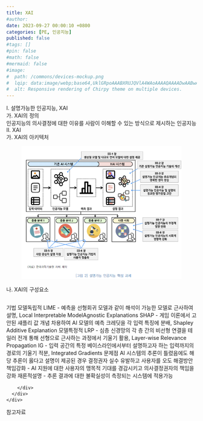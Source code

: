 ```yaml
---
title: XAI
#author: 
date: 2023-09-27 00:00:10 +0800
categories: [PE, 인공지능]
published: false
#tags: []
#pin: false
#math: false
#mermaid: false
#image:
#  path: /commons/devices-mockup.png
#  lqip: data:image/webp;base64,UklGRpoAAABXRUJQVlA4WAoAAAAQAAAADwAABwAAQUxQSDIAAAARL0AmbZurmr57yyIiqE8oiG0bejIYEQTgqiDA9vqnsUSI6H+oAERp2HZ65qP/VIAWAFZQOCBCAAAA8AEAnQEqEAAIAAVAfCWkAALp8sF8rgRgAP7o9FDvMCkMde9PK7euH5M1m6VWoDXf2FkP3BqV0ZYbO6NA/VFIAAAA
#  alt: Responsive rendering of Chirpy theme on multiple devices.
---
```


<div class="post-wrap">
  <div class="para">
    <div class="para-title">
      I. 설명가능한 인공지능, XAI
    </div>
    <div class="para-cntnt">
      <div class="para">
        <div class="para-title">
          가. XAI의 정의
        </div>
        <div class="para-cntnt">
            인공지능의 의사결정에 대한 이유를 사람이 이해할 수 있는 방식으로 제시하는 인공지능
        </div>
      </div>
    </div>
  </div>
  
  <div class="para">
    <div class="para-title">
      II. XAI
    </div>
    <div class="para-cntnt">
      <div class="para">
        <div class="para-title">
          가. XAI의 아키텍처
        </div>
        <div class="para-cntnt">
          <figure class="post-figure">
            <img src="/assets/img/posts/XAI.png" alt="XAI">
<!--            <figcaption>Source: Unveiling the Metaverse: Exploring Emerging Trends, Multifaceted Perspectives, and Future Challenges</figcaption>-->
          </figure>
        </div>
      </div>
      <div class="para">
        <div class="para-title">
          나. XAI의 구성요소
        </div>
        <div class="para-cntnt">
          <table class="post-table">
          </table>
          기법
  모델독립적 
    LIME - 예측을 선형회귀 모델과 같이 해석이 가능한 모델로 근사하여 설명, Local Interpretable ModelAgnostic Explanations
    SHAP - 게임 이론에서 고안된 섀플리 값 개념 차용하여 AI 모델의 예측 크레딧을 각 입력 특징에 분배, Shapley Additive Explanation
  모델특정적
    LRP - 심층 신경망의 각 층 간의 비선형 연결을 테일러 전개 통해 선형으로 근사하는 과정에서 기울기 활용, Layer-wise Relevance Propagation
    IG - 입력 공간의 특정 베이스라인에서부터 설명하고자 하는 입력까지의 경로의 기울기 적분, Integrated Gradients
문제점
  AI 시스템의 추론이 틀렸음에도 해당 추론이 옳다고 설명이 제공된 경우
  결정권자 실수 유발하고 사용자를 오도
해결방안
  책임강화 - AI 지원에 대한 사용자의 맹목적 기대를 경감시키고 의사결정권자의 책임을 강화
  재론적설명 - 추론 결과에 대한 불확실성이 측정되는 시스템에 적용가능

        </div>
      </div>
    </div>
  </div>

  <div class="refr-wrap">
    <div class="refr-title">
        참고자료
    </div>
    <ol class="refr-list">
    <!--    <li>(나현식, 최대선) <a target="_blank" href="https://scienceon.kisti.re.kr/commons/util/originalView.do?cn=JAKO202225948430499&oCn=JAKO202225948430499&dbt=JAKO&journal=NJOU00291864">메타버스 보안 위협 요소 및 대응 방안 검토</a></li>-->
    <!--    <li>(M. Uddin, S. Manickam, H. Ullah, M. Obaidat and A. Dandoush) <a target="_blank" href="https://ieeexplore.ieee.org/abstract/document/10138386">Unveiling the Metaverse: Exploring Emerging Trends, Multifaceted Perspectives, and Future Challenges</a></li>-->
    </ol>
  </div>
</div>
